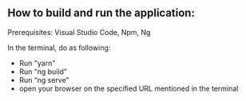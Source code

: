 ## How to build and run the application:

Prerequisites: Visual Studio Code, Npm, Ng

In the terminal, do as following:
- Run "yarn"
- Run “ng build”
- Run “ng serve”
- open your browser on the specified URL mentioned in the terminal
